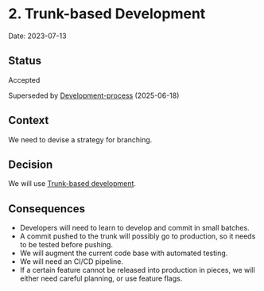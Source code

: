 # 2. Trunk-based Development

Date: 2023-07-13

## Status

Accepted

Superseded by [Development-process](0024-development-process.md) (2025-06-18)

## Context

We need to devise a strategy for branching.

## Decision

We will use [Trunk-based development](https://www.atlassian.com/continuous-delivery/continuous-integration/trunk-based-development).

## Consequences

- Developers will need to learn to develop and commit in small batches.
- A commit pushed to the trunk will possibly go to production, so it needs to be tested before pushing.
- We will augment the current code base with automated testing.
- We will need an CI/CD pipeline. 
- If a certain feature cannot be released into production in pieces, we will either need careful planning, or use feature flags.